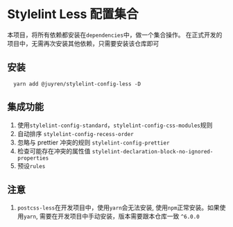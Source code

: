 # Stylelint Less 配置集合

本项目，将所有依赖都安装在`dependencies`中，做一个集合操作。
在正式开发的项目中，无需再次安装其他依赖，只需要安装该仓库即可

## 安装

```shell
  yarn add @juyren/stylelint-config-less -D
```

## 集成功能

1. 使用`stylelint-config-standard`，`stylelint-config-css-modules`规则
2. 自动排序 `stylelint-config-recess-order`
3. 忽略与 prettier 冲突的规则 `stylelint-config-prettier`
4. 检查可能存在冲突的属性值 `stylelint-declaration-block-no-ignored-properties`
5. 预设`rules`

## 注意

1. `postcss-less`在开发项目中，使用`yarn`会无法安装, 使用`npm`正常安装。如果使用`yarn`, 需要在开发项目中手动安装，版本需要跟本仓库一致 `^6.0.0`
